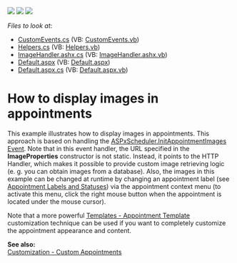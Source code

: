 <!-- default badges list -->
![](https://img.shields.io/endpoint?url=https://codecentral.devexpress.com/api/v1/VersionRange/128546555/15.2.4%2B)
[![](https://img.shields.io/badge/Open_in_DevExpress_Support_Center-FF7200?style=flat-square&logo=DevExpress&logoColor=white)](https://supportcenter.devexpress.com/ticket/details/E3145)
[![](https://img.shields.io/badge/📖_How_to_use_DevExpress_Examples-e9f6fc?style=flat-square)](https://docs.devexpress.com/GeneralInformation/403183)
<!-- default badges end -->
<!-- default file list -->
*Files to look at*:

* [CustomEvents.cs](./CS/WebSite/App_Code/CustomEvents.cs) (VB: [CustomEvents.vb](./VB/WebSite/App_Code/CustomEvents.vb))
* [Helpers.cs](./CS/WebSite/App_Code/Helpers.cs) (VB: [Helpers.vb](./VB/WebSite/App_Code/Helpers.vb))
* [ImageHandler.ashx.cs](./CS/WebSite/App_Code/ImageHandler.ashx.cs) (VB: [ImageHandler.ashx.vb](./VB/WebSite/App_Code/ImageHandler.ashx.vb))
* [Default.aspx](./CS/WebSite/Default.aspx) (VB: [Default.aspx](./VB/WebSite/Default.aspx))
* [Default.aspx.cs](./CS/WebSite/Default.aspx.cs) (VB: [Default.aspx.vb](./VB/WebSite/Default.aspx.vb))
<!-- default file list end -->
# How to display images in appointments


<p>This example illustrates how to display images in appointments. This approach is based on handling the <a href="http://documentation.devexpress.com/#AspNet/DevExpressWebASPxSchedulerASPxScheduler_InitAppointmentImagestopic"><u>ASPxScheduler.InitAppointmentImages Event</u></a>. Note that in this event handler, the URL specified in the <strong>ImageProperties</strong> constructor is not static. Instead, it points to the HTTP Handler, which makes it possible to provide custom image retrieving logic (e. g. you can obtain images from a database). Also, the images in this example can be changed at runtime by changing an appointment label (see <a href="http://documentation.devexpress.com/#AspNet/CustomDocument3811"><u>Appointment Labels and Statuses</u></a>) via the appointment context menu (to activate this menu, click the right mouse button when the appointment is located under the mouse cursor).</p><p>Note that a more powerful <a href="http://demos.devexpress.com/ASPxSchedulerDemos/Templates/AppointmentTemplate.aspx"><u>Templates - Appointment Template</u></a> customization technique can be used if you want to completely customize the appointment appearance and content.</p><p><strong>See also:</strong><br />
<a href="http://demos.devexpress.com/ASPxSchedulerDemos/Customization/CustomAppointments.aspx"><u>Customization - Custom Appointments</u></a></p>

<br/>


